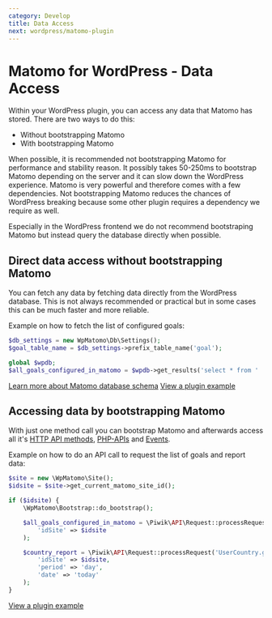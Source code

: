 ```yaml
---
category: Develop
title: Data Access
next: wordpress/matomo-plugin
---
```

# Matomo for WordPress - Data Access

Within your WordPress plugin, you can access any data that Matomo has stored. There are two ways to do this:

* Without bootstrapping Matomo
* With bootstrapping Matomo

When possible, it is recommended not bootstrapping Matomo for performance and stability reason. It possibly takes 50-250ms
to bootstrap Matomo depending on the server and it can slow down the WordPress experience. Matomo is very powerful and
therefore comes with a few dependencies. Not bootstrapping Matomo reduces the chances of WordPress breaking
because some other plugin requires a dependency we require as well.

Especially in the WordPress frontend we do not recommend bootstraping Matomo but instead query the database directly when possible.

## Direct data access without bootstrapping Matomo

You can fetch any data by fetching data directly from the WordPress database. This is not always recommended or practical but in
some cases this can be much faster and more reliable.

Example on how to fetch the list of configured goals:

```php
$db_settings = new WpMatomo\Db\Settings();
$goal_table_name = $db_settings->prefix_table_name('goal');

global $wpdb;
$all_goals_configured_in_matomo = $wpdb->get_results('select * from ' . $goal_table_name);
```

[Learn more about Matomo database schema](/guides/persistence-and-the-mysql-backend)
[View a plugin example](https://github.com/matomo-org/matomo-wordpress-plugin-examples/tree/master/data-access)

## Accessing data by bootstrapping Matomo

With just one method call you can bootstrap Matomo and afterwards access all it's
[HTTP API methods](https://developer.matomo.org/api-reference/reporting-api),
[PHP-APIs](https://developer.matomo.org/api-reference/classes) and
[Events](https://developer.matomo.org/api-reference/events).

Example on how to do an API call to request the list of goals and report data:

```php
$site = new \WpMatomo\Site();
$idsite = $site->get_current_matomo_site_id();

if ($idsite) {
    \WpMatomo\Bootstrap::do_bootstrap();

    $all_goals_configured_in_matomo = \Piwik\API\Request::processRequest('Goals.getGoals', array(
        'idSite' => $idsite
    );

    $country_report = \Piwik\API\Request::processRequest('UserCountry.getCountry', array(
        'idSite' => $idsite,
        'period' => 'day',
        'date' => 'today'
    );
}
```

[View a plugin example](https://github.com/matomo-org/matomo-wordpress-plugin-examples/tree/master/api-access)